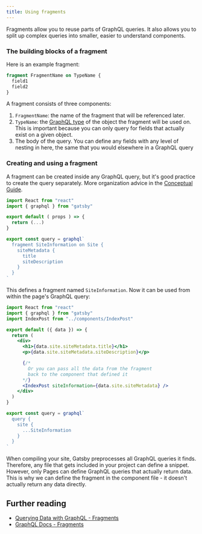 ```yaml
---
title: Using fragments
---
```


Fragments allow you to reuse parts of GraphQL queries. It also allows you to split up complex queries into smaller, easier to understand components.

### The building blocks of a fragment

Here is an example fragment:

```graphql
fragment FragmentName on TypeName {
  field1
  field2
}
```

A fragment consists of three components:

1. `FragmentName`: the name of the fragment that will be referenced later.
2. `TypeName`: the [GraphQL type](https://graphql.org/graphql-js/object-types/) of the object the fragment will be used on. This is important because you can only query for fields that actually exist on a given object.
3. The body of the query. You can define any fields with any level of nesting in here, the same that you would elsewhere in a GraphQL query

### Creating and using a fragment

A fragment can be created inside any GraphQL query, but it's good practice to create the query separately. More organization advice in the [Conceptual Guide](/docs/querying-with-graphql/#fragments).

```jsx:title=src/components/IndexPost.jsx
import React from "react"
import { graphql } from "gatsby"

export default ( props ) => {
  return (...)
}

export const query = graphql`
  fragment SiteInformation on Site {
    siteMetadata {
      title
      siteDescription
    }
  }
`
```

This defines a fragment named `SiteInformation`. Now it can be used from within the page's GraphQL query:

```jsx:title=src/pages/main.jsx
import React from "react"
import { graphql } from "gatsby"
import IndexPost from "../components/IndexPost"

export default ({ data }) => {
  return (
    <div>
      <h1>{data.site.siteMetadata.title}</h1>
      <p>{data.site.siteMetadata.siteDescription}</p>

      {/*
        Or you can pass all the data from the fragment
        back to the component that defined it
      */}
      <IndexPost siteInformation={data.site.siteMetadata} />
    </div>
  )
}

export const query = graphql`
  query {
    site {
      ...SiteInformation
    }
  }
`
```

When compiling your site, Gatsby preprocesses all GraphQL queries it finds. Therefore, any file that gets included in your project can define a snippet. However, only Pages can define GraphQL queries that actually return data. This is why we can define the fragment in the component file - it doesn't actually return any data directly.

## Further reading

- [Querying Data with GraphQL - Fragments](/docs/querying-with-graphql/#fragments)
- [GraphQL Docs - Fragments](https://graphql.org/learn/queries/#fragments)
